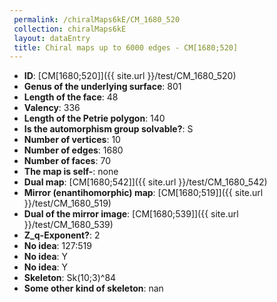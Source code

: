 ```yaml
--- 
 permalink: /chiralMaps6kE/CM_1680_520 
 collection: chiralMaps6kE
 layout: dataEntry
 title: Chiral maps up to 6000 edges - CM[1680;520]
---
```


- **ID**: [CM[1680;520]]({{ site.url }}/test/CM_1680_520)
- **Genus of the underlying surface**: 801
- **Length of the face**: 48
- **Valency**: 336
- **Length of the Petrie polygon**: 140
- **Is the automorphism group solvable?**: S
- **Number of vertices**: 10
- **Number of edges**: 1680
- **Number of faces**: 70
- **The map is self-**: none
- **Dual map**: [CM[1680;542]]({{ site.url }}/test/CM_1680_542)
- **Mirror (enantihomorphic) map**: [CM[1680;519]]({{ site.url }}/test/CM_1680_519)
- **Dual of the mirror image**: [CM[1680;539]]({{ site.url }}/test/CM_1680_539)
- **Z_q-Exponent?**: 2
- **No idea**:  127:519
- **No idea**: Y
- **No idea**: Y
- **Skeleton**: Sk(10;3)^84
- **Some other kind of skeleton**: nan
